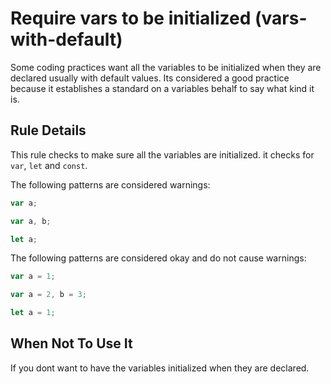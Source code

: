 # Require vars to be initialized (vars-with-default)

Some coding practices want all the variables to be initialized when they are declared usually with default values. Its considered a good practice because it establishes a standard on a variables behalf to say what kind it is.

## Rule Details

This rule checks to make sure all the variables are initialized. it checks for `var`, `let` and `const`.

The following patterns are considered warnings:

```js
var a;

var a, b;

let a;
```

The following patterns are considered okay and do not cause warnings:

```js
var a = 1;

var a = 2, b = 3;

let a = 1;
```

## When Not To Use It

If you dont want to have the variables initialized when they are declared.
